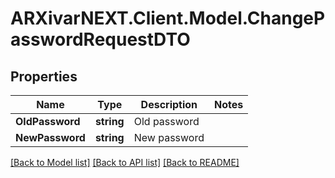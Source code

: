 # ARXivarNEXT.Client.Model.ChangePasswordRequestDTO
## Properties

Name | Type | Description | Notes
------------ | ------------- | ------------- | -------------
**OldPassword** | **string** | Old password | 
**NewPassword** | **string** | New password | 

[[Back to Model list]](../README.md#documentation-for-models) [[Back to API list]](../README.md#documentation-for-api-endpoints) [[Back to README]](../README.md)

